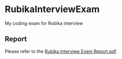 # RubikaInterviewExam

My coding exam for Rubika interview

## Report

Please refer to the [Rubika Interview Exam Report.pdf](Rubika%20Interview%20Exam%20Report.pdf).
